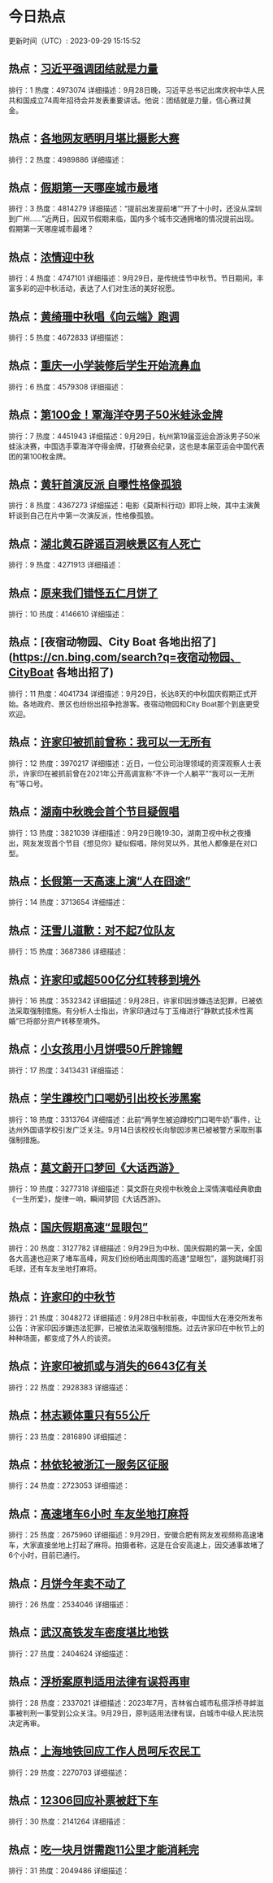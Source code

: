 # 今日热点

更新时间（UTC）: 2023-09-29 15:15:52

## 热点：[习近平强调团结就是力量](https://cn.bing.com/search?q=习近平强调团结就是力量)
排行：1
热度：4973074
详细描述：9月28日晚，习近平总书记出席庆祝中华人民共和国成立74周年招待会并发表重要讲话。他说：团结就是力量，信心赛过黄金。

## 热点：[各地网友晒明月堪比摄影大赛](https://cn.bing.com/search?q=各地网友晒明月堪比摄影大赛)
排行：2
热度：4989886
详细描述：

## 热点：[假期第一天哪座城市最堵](https://cn.bing.com/search?q=假期第一天哪座城市最堵)
排行：3
热度：4814279
详细描述：“提前出发提前堵”“开了十小时，还没从深圳到广州……”近两日，因双节假期来临，国内多个城市交通拥堵的情况提前出现。假期第一天哪座城市最堵？

## 热点：[浓情迎中秋](https://cn.bing.com/search?q=浓情迎中秋)
排行：4
热度：4747101
详细描述：9月29日，是传统佳节中秋节。节日期间，丰富多彩的迎中秋活动，表达了人们对生活的美好祝愿。

## 热点：[黄绮珊中秋唱《向云端》跑调](https://cn.bing.com/search?q=黄绮珊中秋唱《向云端》跑调)
排行：5
热度：4672833
详细描述：

## 热点：[重庆一小学装修后学生开始流鼻血](https://cn.bing.com/search?q=重庆一小学装修后学生开始流鼻血)
排行：6
热度：4579308
详细描述：

## 热点：[第100金！覃海洋夺男子50米蛙泳金牌](https://cn.bing.com/search?q=第100金！覃海洋夺男子50米蛙泳金牌)
排行：7
热度：4451943
详细描述：9月29日，杭州第19届亚运会游泳男子50米蛙泳决赛，中国选手覃海洋夺得金牌，打破赛会纪录，这也是本届亚运会中国代表团的第100枚金牌。

## 热点：[黄轩首演反派 自曝性格像孤狼](https://cn.bing.com/search?q=黄轩首演反派自曝性格像孤狼)
排行：8
热度：4367273
详细描述：电影《莫斯科行动》即将上映，其中主演黄轩谈到自己在片中第一次演反派，性格像孤狼。

## 热点：[湖北黄石辟谣百洞峡景区有人死亡](https://cn.bing.com/search?q=湖北黄石辟谣百洞峡景区有人死亡)
排行：9
热度：4271913
详细描述：

## 热点：[原来我们错怪五仁月饼了](https://cn.bing.com/search?q=原来我们错怪五仁月饼了)
排行：10
热度：4146610
详细描述：

## 热点：[夜宿动物园、City Boat 各地出招了](https://cn.bing.com/search?q=夜宿动物园、CityBoat 各地出招了)
排行：11
热度：4041734
详细描述：9月29日，长达8天的中秋国庆假期正式开始。各地政府、景区也纷纷出招争抢游客。夜宿动物园和City Boat那个到底更受欢迎。

## 热点：[许家印被抓前曾称：我可以一无所有](https://cn.bing.com/search?q=许家印被抓前曾称：我可以一无所有)
排行：12
热度：3970217
详细描述：近日，一位公司治理领域的资深观察人士表示，许家印在被抓前曾在2021年公开高调宣称“不许一个人躺平”“我可以一无所有”等口号。

## 热点：[湖南中秋晚会首个节目疑假唱](https://cn.bing.com/search?q=湖南中秋晚会首个节目疑假唱)
排行：13
热度：3821039
详细描述：9月29日晚19:30，湖南卫视中秋之夜播出，网友发现首个节目《想见你》疑似假唱，除何炅以外，其他人都像是在对口型。

## 热点：[长假第一天高速上演“人在囧途”](https://cn.bing.com/search?q=长假第一天高速上演“人在囧途”)
排行：14
热度：3713654
详细描述：

## 热点：[汪雪儿道歉：对不起7位队友](https://cn.bing.com/search?q=汪雪儿道歉：对不起7位队友)
排行：15
热度：3687386
详细描述：

## 热点：[许家印或超500亿分红转移到境外](https://cn.bing.com/search?q=许家印或超500亿分红转移到境外)
排行：16
热度：3532342
详细描述：9月28日，许家印因涉嫌违法犯罪，已被依法采取强制措施。有分析人士指出，许家印通过与丁玉梅进行“静默式技术性离婚”已将部分资产转移至境外。

## 热点：[小女孩用小月饼喂50斤胖锦鲤](https://cn.bing.com/search?q=小女孩用小月饼喂50斤胖锦鲤)
排行：17
热度：3413431
详细描述：

## 热点：[学生蹲校门口喝奶引出校长涉黑案](https://cn.bing.com/search?q=学生蹲校门口喝奶引出校长涉黑案)
排行：18
热度：3313764
详细描述：此前“两学生被迫蹲校门口喝牛奶”事件，让达州外国语学校引发广泛关注。9月14日该校校长向黎因涉黑已被被警方采取刑事强制措施。

## 热点：[莫文蔚开口梦回《大话西游》](https://cn.bing.com/search?q=莫文蔚开口梦回《大话西游》)
排行：19
热度：3277318
详细描述：莫文蔚在央视中秋晚会上深情演唱经典歌曲《一生所爱》，旋律一响，瞬间梦回《大话西游》。

## 热点：[国庆假期高速“显眼包”](https://cn.bing.com/search?q=国庆假期高速“显眼包”)
排行：20
热度：3127782
详细描述：9月29日为中秋、国庆假期的第一天，全国各大高速也迎来了堵车高峰，网友们纷纷晒出周围的高速“显眼包”，遛狗跳绳打羽毛球，还有车友坐地打麻将。

## 热点：[许家印的中秋节](https://cn.bing.com/search?q=许家印的中秋节)
排行：21
热度：3048272
详细描述：9月28日中秋前夜，中国恒大在港交所发布公告：许家印因涉嫌违法犯罪，已被依法采取强制措施。过去许家印在中秋节上的种种场面，都变成了外人的谈资。

## 热点：[许家印被抓或与消失的6643亿有关](https://cn.bing.com/search?q=许家印被抓或与消失的6643亿有关)
排行：22
热度：2928383
详细描述：

## 热点：[林志颖体重只有55公斤](https://cn.bing.com/search?q=林志颖体重只有55公斤)
排行：23
热度：2816890
详细描述：

## 热点：[林依轮被浙江一服务区征服](https://cn.bing.com/search?q=林依轮被浙江一服务区征服)
排行：24
热度：2723053
详细描述：

## 热点：[高速堵车6小时 车友坐地打麻将](https://cn.bing.com/search?q=高速堵车6小时车友坐地打麻将)
排行：25
热度：2675960
详细描述：9月29日，安徽合肥有网友发视频称高速堵车，大家直接坐地上打起了麻将。拍摄者称，这是在合安高速上，因交通事故堵了6个小时，目前已通行。

## 热点：[月饼今年卖不动了](https://cn.bing.com/search?q=月饼今年卖不动了)
排行：26
热度：2534046
详细描述：

## 热点：[武汉高铁发车密度堪比地铁](https://cn.bing.com/search?q=武汉高铁发车密度堪比地铁)
排行：27
热度：2404624
详细描述：

## 热点：[浮桥案原判适用法律有误将再审](https://cn.bing.com/search?q=浮桥案原判适用法律有误将再审)
排行：28
热度：2337021
详细描述：2023年7月，吉林省白城市私搭浮桥寻衅滋事被判刑一事受到公众关注。9月29日，原判适用法律有误，白城市中级人民法院决定再审。

## 热点：[上海地铁回应工作人员呵斥农民工](https://cn.bing.com/search?q=上海地铁回应工作人员呵斥农民工)
排行：29
热度：2270703
详细描述：

## 热点：[12306回应补票被赶下车](https://cn.bing.com/search?q=12306回应补票被赶下车)
排行：30
热度：2141264
详细描述：

## 热点：[吃一块月饼需跑11公里才能消耗完](https://cn.bing.com/search?q=吃一块月饼需跑11公里才能消耗完)
排行：31
热度：2049486
详细描述：

